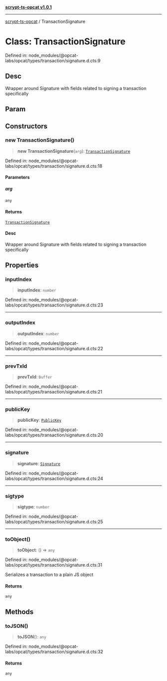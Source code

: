 [**scrypt-ts-opcat v1.0.1**](../README.md)

***

[scrypt-ts-opcat](../README.md) / TransactionSignature

# Class: TransactionSignature

Defined in: node\_modules/@opcat-labs/opcat/types/transaction/signature.d.cts:9

## Desc

Wrapper around Signature with fields related to signing a transaction specifically

## Param

## Constructors

### new TransactionSignature()

> **new TransactionSignature**(`arg`): [`TransactionSignature`](TransactionSignature.md)

Defined in: node\_modules/@opcat-labs/opcat/types/transaction/signature.d.cts:18

#### Parameters

##### arg

`any`

#### Returns

[`TransactionSignature`](TransactionSignature.md)

#### Desc

Wrapper around Signature with fields related to signing a transaction specifically

## Properties

### inputIndex

> **inputIndex**: `number`

Defined in: node\_modules/@opcat-labs/opcat/types/transaction/signature.d.cts:23

***

### outputIndex

> **outputIndex**: `number`

Defined in: node\_modules/@opcat-labs/opcat/types/transaction/signature.d.cts:22

***

### prevTxId

> **prevTxId**: `Buffer`

Defined in: node\_modules/@opcat-labs/opcat/types/transaction/signature.d.cts:21

***

### publicKey

> **publicKey**: [`PublicKey`](PublicKey.md)

Defined in: node\_modules/@opcat-labs/opcat/types/transaction/signature.d.cts:20

***

### signature

> **signature**: [`Signature`](../namespaces/crypto/classes/Signature.md)

Defined in: node\_modules/@opcat-labs/opcat/types/transaction/signature.d.cts:24

***

### sigtype

> **sigtype**: `number`

Defined in: node\_modules/@opcat-labs/opcat/types/transaction/signature.d.cts:25

***

### toObject()

> **toObject**: () => `any`

Defined in: node\_modules/@opcat-labs/opcat/types/transaction/signature.d.cts:31

Serializes a transaction to a plain JS object

#### Returns

`any`

## Methods

### toJSON()

> **toJSON**(): `any`

Defined in: node\_modules/@opcat-labs/opcat/types/transaction/signature.d.cts:32

#### Returns

`any`
